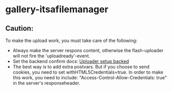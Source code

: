 gallery-itsafilemanager
========


Caution:
-------
To make the upload work, you must take care of the following:

* Always make the server respons content, otherwise the flash-uploader will not fire the 'uploadready'-event.
* Set the backend confirm docs: [Uploader setup backed](http://yuilibrary.com/yui/docs/uploader/#backend-setup)
* The best way is to add extra postvars. But if you choose to send cookies, you need to set withHTML5Credentials=true.
   In order to make this work, you need to include: "Access-Control-Allow-Credentials: true" in the server's responseheader.